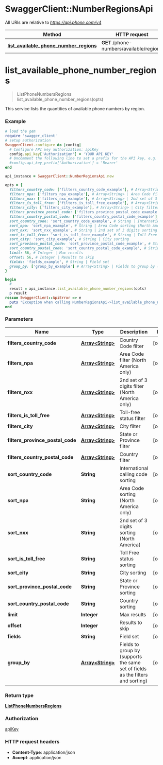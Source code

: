 # SwaggerClient::NumberRegionsApi

All URIs are relative to *https://api.phone.com/v4*

Method | HTTP request | Description
------------- | ------------- | -------------
[**list_available_phone_number_regions**](NumberRegionsApi.md#list_available_phone_number_regions) | **GET** /phone-numbers/available/regions | 


# **list_available_phone_number_regions**
> ListPhoneNumbersRegions list_available_phone_number_regions(opts)



This service lists the quantities of available phone numbers by region.

### Example
```ruby
# load the gem
require 'swagger_client'
# setup authorization
SwaggerClient.configure do |config|
  # Configure API key authorization: apiKey
  config.api_key['Authorization'] = 'YOUR API KEY'
  # Uncomment the following line to set a prefix for the API key, e.g. 'Bearer' (defaults to nil)
  #config.api_key_prefix['Authorization'] = 'Bearer'
end

api_instance = SwaggerClient::NumberRegionsApi.new

opts = { 
  filters_country_code: ['filters_country_code_example'], # Array<String> | Country Code filter
  filters_npa: ['filters_npa_example'], # Array<String> | Area Code filter (North America only)
  filters_nxx: ['filters_nxx_example'], # Array<String> | 2nd set of 3 digits filter (North America only)
  filters_is_toll_free: ['filters_is_toll_free_example'], # Array<String> | Toll-free status filter
  filters_city: ['filters_city_example'], # Array<String> | City filter
  filters_province_postal_code: ['filters_province_postal_code_example'], # Array<String> | State or Province filter
  filters_country_postal_code: ['filters_country_postal_code_example'], # Array<String> | Country filter
  sort_country_code: 'sort_country_code_example', # String | International calling code sorting
  sort_npa: 'sort_npa_example', # String | Area Code sorting (North America only)
  sort_nxx: 'sort_nxx_example', # String | 2nd set of 3 digits sorting (North America)
  sort_is_toll_free: 'sort_is_toll_free_example', # String | Toll Free status sorting
  sort_city: 'sort_city_example', # String | City sorting
  sort_province_postal_code: 'sort_province_postal_code_example', # String | State or Province sorting
  sort_country_postal_code: 'sort_country_postal_code_example', # String | Country sorting
  limit: 56, # Integer | Max results
  offset: 56, # Integer | Results to skip
  fields: 'fields_example', # String | Field set
  group_by: ['group_by_example'] # Array<String> | Fields to group by (supports the same set of fields as the filters and sorting)
}

begin
  #
  result = api_instance.list_available_phone_number_regions(opts)
  p result
rescue SwaggerClient::ApiError => e
  puts "Exception when calling NumberRegionsApi->list_available_phone_number_regions: #{e}"
end
```

### Parameters

Name | Type | Description  | Notes
------------- | ------------- | ------------- | -------------
 **filters_country_code** | [**Array&lt;String&gt;**](String.md)| Country Code filter | [optional] 
 **filters_npa** | [**Array&lt;String&gt;**](String.md)| Area Code filter (North America only) | [optional] 
 **filters_nxx** | [**Array&lt;String&gt;**](String.md)| 2nd set of 3 digits filter (North America only) | [optional] 
 **filters_is_toll_free** | [**Array&lt;String&gt;**](String.md)| Toll-free status filter | [optional] 
 **filters_city** | [**Array&lt;String&gt;**](String.md)| City filter | [optional] 
 **filters_province_postal_code** | [**Array&lt;String&gt;**](String.md)| State or Province filter | [optional] 
 **filters_country_postal_code** | [**Array&lt;String&gt;**](String.md)| Country filter | [optional] 
 **sort_country_code** | **String**| International calling code sorting | [optional] 
 **sort_npa** | **String**| Area Code sorting (North America only) | [optional] 
 **sort_nxx** | **String**| 2nd set of 3 digits sorting (North America) | [optional] 
 **sort_is_toll_free** | **String**| Toll Free status sorting | [optional] 
 **sort_city** | **String**| City sorting | [optional] 
 **sort_province_postal_code** | **String**| State or Province sorting | [optional] 
 **sort_country_postal_code** | **String**| Country sorting | [optional] 
 **limit** | **Integer**| Max results | [optional] 
 **offset** | **Integer**| Results to skip | [optional] 
 **fields** | **String**| Field set | [optional] 
 **group_by** | [**Array&lt;String&gt;**](String.md)| Fields to group by (supports the same set of fields as the filters and sorting) | [optional] 

### Return type

[**ListPhoneNumbersRegions**](ListPhoneNumbersRegions.md)

### Authorization

[apiKey](../README.md#apiKey)

### HTTP request headers

 - **Content-Type**: application/json
 - **Accept**: application/json



